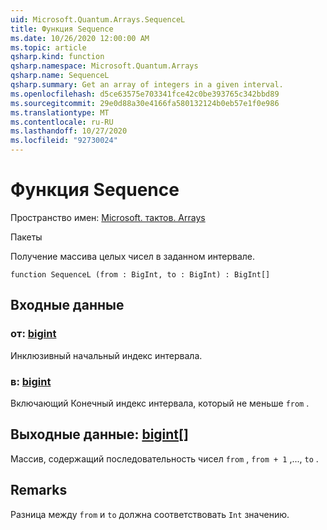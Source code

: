 ```yaml
---
uid: Microsoft.Quantum.Arrays.SequenceL
title: Функция Sequence
ms.date: 10/26/2020 12:00:00 AM
ms.topic: article
qsharp.kind: function
qsharp.namespace: Microsoft.Quantum.Arrays
qsharp.name: SequenceL
qsharp.summary: Get an array of integers in a given interval.
ms.openlocfilehash: d5ce63575e703341fce42c0be393765c342bbd89
ms.sourcegitcommit: 29e0d88a30e4166fa580132124b0eb57e1f0e986
ms.translationtype: MT
ms.contentlocale: ru-RU
ms.lasthandoff: 10/27/2020
ms.locfileid: "92730024"
---
```

# <a name="sequencel-function"></a>Функция Sequence

Пространство имен: [Microsoft. тактов. Arrays](xref:Microsoft.Quantum.Arrays)

Пакеты [](https://nuget.org/packages/)


Получение массива целых чисел в заданном интервале.

```qsharp
function SequenceL (from : BigInt, to : BigInt) : BigInt[]
```


## <a name="input"></a>Входные данные

### <a name="from--bigint"></a>от: [bigint](xref:microsoft.quantum.lang-ref.bigint)

Инклюзивный начальный индекс интервала.


### <a name="to--bigint"></a>в: [bigint](xref:microsoft.quantum.lang-ref.bigint)

Включающий Конечный индекс интервала, который не меньше `from` .



## <a name="output--bigint"></a>Выходные данные: [bigint](xref:microsoft.quantum.lang-ref.bigint)[]

Массив, содержащий последовательность чисел `from` , `from + 1` ,..., `to` .

## <a name="remarks"></a>Remarks

Разница между `from` и `to` должна соответствовать `Int` значению.